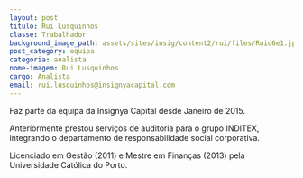 ```yaml
---
layout: post
titulo: Rui Lusquinhos
classe: Trabalhador
background_image_path: assets/sites/insig/content2/rui/files/Ruid6e1.jpg
post_category: equipa
categoria: analista
nome-imagem: Rui Lusquinhos
cargo: Analista
email: rui.lusquinhos@insignyacapital.com
---
```


Faz parte da equipa da Insignya Capital desde Janeiro de 2015.

Anteriormente prestou serviços de auditoria para o grupo INDITEX, integrando o departamento de responsabilidade social corporativa.

Licenciado em Gestão (2011) e Mestre em Finanças (2013) pela Universidade Católica do Porto.